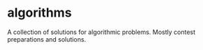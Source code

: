 # algorithms
A collection of solutions for algorithmic problems. Mostly contest preparations and solutions.
